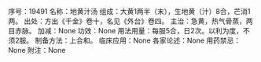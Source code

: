 序号：19491
名称：地黄汁汤
组成：大黄1两半（末），生地黄（汁）8合，芒消1两。
出处：方出《千金》卷十，名见《外台》卷四。
主治：急黄，热气骨蒸，两目赤脉。
加减：None
功效：None
用法用量：每服5合，日2次。以利为度，不须2服。
制备方法：上合和。
临床应用：None
各家论述：None
用药禁忌：None
附注：None
